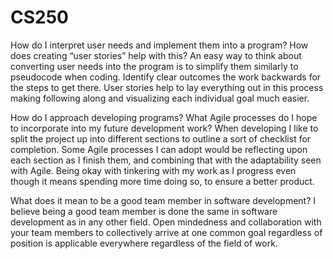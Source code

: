 # CS250
How do I interpret user needs and implement them into a program? How does creating “user stories” help with this? An easy way to think about converting user needs into the program is to simplify them similarly to pseudocode when coding. Identify clear outcomes the work backwards for the steps to get there. User stories help to lay everything out in this process making following along and visualizing each individual goal much easier.

How do I approach developing programs? What Agile processes do I hope to incorporate into my future development work? When developing I like to split the project up into different sections to outline a sort of checklist for completion. Some Agile processes I can adopt would be reflecting upon each section as I finish them, and combining that with the adaptability seen with Agile. Being okay with tinkering with my work as I progress even though it means spending more time doing so, to ensure a better product. 

What does it mean to be a good team member in software development? I believe being a good team member is done the same in software development as in any other field. Open mindedness and collaboration with your team members to collectively arrive at one common goal regardless of position is applicable everywhere regardless of the field of work. 
